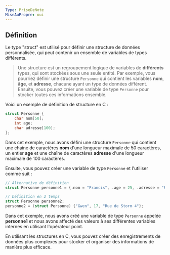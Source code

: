```yaml
---
Type: PriseDeNote
MiseAuPropre: oui
---
```


## Définition
Le type "struct" est utilisé pour définir une structure de données personnalisée, qui peut contenir un ensemble de variables de types différents.

>Une structure est un regroupement logique de variables de **différents** types, qui sont stockées sous une seule entité. 
>Par exemple, vous pourriez définir une structure `Personne` qui contient les variables **nom**, **âge**, et **adresse**, chacune ayant un type de données différent. Ensuite, vous pouvez créer une variable de type `Personne` pour stocker toutes ces informations ensemble.

Voici un exemple de définition de structure en C :
```c
struct Personne {    
	char nom[50];    
	int age;    
	char adresse[100]; 
};
```

Dans cet exemple, nous avons défini une structure `Personne` qui contient une chaîne de caractères **nom** d'une longueur maximale de 50 caractères, un entier **age** et une chaîne de caractères **adresse** d'une longueur maximale de 100 caractères.

Ensuite, vous pouvez créer une variable de type `Personne` et l'utiliser comme suit :
```c
// Alternative de définition
struct Personne personne1 = {.nom = "Francis", .age = 25, .adresse = "Rue de Sur-Roche 123"};

// Définition en 2 temps
struct Personne personne2;
personne2 = (struct Personne) {"Gwen", 17, "Rue de Storm 4"};
```

Dans cet exemple, nous avons créé une variable de type `Personne` appelée **personne1** et nous avons affecté des valeurs à ses différentes variables internes en utilisant l'opérateur point.

En utilisant les structures en C, vous pouvez créer des enregistrements de données plus complexes pour stocker et organiser des informations de manière plus efficace.